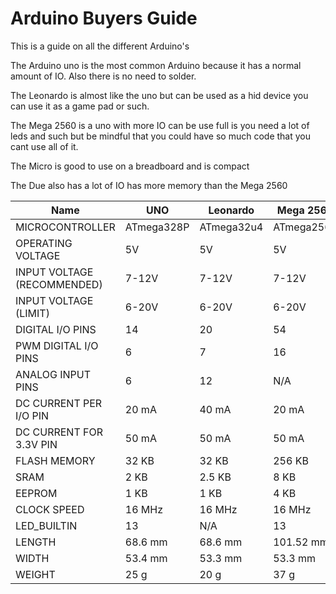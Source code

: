 # Arduino Buyers Guide
  

This is a guide on all the different Arduino's
 
 The Arduino uno is the most common Arduino because it has a normal amount of IO. Also there is no need to solder.

 The Leonardo is almost like the uno but can be used as a hid device you can use it as a game pad or such. 

 The Mega 2560 is a uno with more IO can be use full is you need a lot of leds and such but be mindful that you could have so much code that you cant use all of it.

 The Micro is good to use on a breadboard and is compact

The Due also has a lot of IO has more memory than the Mega 2560

| Name                        | UNO        | Leonardo   | Mega 2560  | Micro      | Due         |
| --------------------------- | ---------- | ---------- | ---------- | ---------- | ----------- |
| MICROCONTROLLER             | ATmega328P | ATmega32u4 | ATmega2560 | ATmega32U4 | AT91SAM3X8E |
| OPERATING VOLTAGE           | 5V         | 5V         | 5V         | 5V         | 3.3V        |
| INPUT VOLTAGE (RECOMMENDED) | 7-12V      | 7-12V      | 7-12V      | 7-12V      | 7-12V       |
| INPUT VOLTAGE (LIMIT)       | 6-20V      | 6-20V      | 6-20V      | N/A        | 6-16V       |
| DIGITAL I/O PINS            | 14         | 20         | 54         | 20         | 54          |
| PWM DIGITAL I/O PINS        | 6          | 7          | 16         | 7          | N/A         |
| ANALOG INPUT PINS           | 6          | 12         | N/A        | 12         | 12          |
| DC CURRENT PER I/O PIN      | 20 mA      | 40 mA      | 20 mA      | 20 mA      | 2 (DAC)     |
| DC CURRENT FOR 3.3V PIN     | 50 mA      | 50 mA      | 50 mA      | 50 mA      | 130 mA      |
| FLASH MEMORY                | 32 KB      | 32 KB      | 256 KB     | 32 KB      | 800 mA      |
| SRAM                        | 2 KB       | 2.5 KB     | 8 KB       | 2.5 KB     | 800 mA      |
| EEPROM                      | 1 KB       | 1 KB       | 4 KB       | 1 KB       | 512 KB      |
| CLOCK SPEED                 | 16 MHz     | 16 MHz     | 16 MHz     | 16 MHz     | 96 KB       |
| LED\_BUILTIN                | 13         | N/A        | 13         | 13         | 84 MHz      |
| LENGTH                      | 68.6 mm    | 68.6 mm    | 101.52 mm  | 48 mm      | 101.52 mm   |
| WIDTH                       | 53.4 mm    | 53.3 mm    | 53.3 mm    | 18 mm      | 53.3 mm     |
| WEIGHT                      | 25 g       | 20 g       | 37 g       | 13 g       | 36 g        |